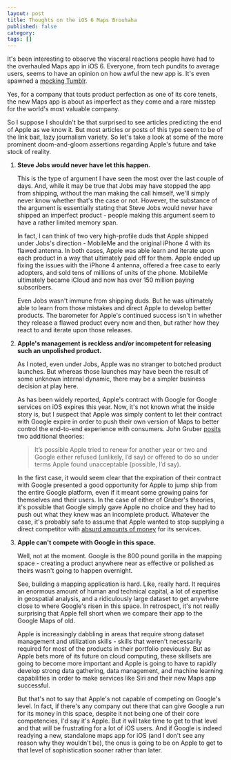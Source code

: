 ```yaml
---
layout: post
title: Thoughts on the iOS 6 Maps Brouhaha
published: false
category: 
tags: []
---
```


It's been interesting to observe the visceral reactions people have had to the overhauled Maps app in iOS 6. Everyone, from tech pundits to average users, seems to have an opinion on how awful the new app is. It's even spawned a [mocking Tumblr](http://theamazingios6maps.tumblr.com/). 

Yes, for a company that touts product perfection as one of its core tenets, the new Maps app is about as imperfect as they come and a rare misstep for the world's most valuable company.

So I suppose I shouldn't be that surprised to see articles predicting the end of Apple as we know it. But most articles or posts of this type seem to be of the link bait, lazy journalism variety. So let's take a look at some of the more prominent doom-and-gloom assertions regarding Apple's future and take stock of reality.

1. **Steve Jobs would never have let this happen.**

	This is the type of argument I have seen the most over the last couple of days. And, while it may be true that Jobs may have stopped the app from shipping, without the man making the call himself, we'll simply never know whether that's the case or not. However, the substance of the argument is essentially stating that Steve Jobs would never have shipped an imperfect product - people making this argument seem to have a rather limited memory span.

	In fact, I can think of two very high-profile duds that Apple shipped under Jobs's direction - MobileMe and the original iPhone 4 with its flawed antenna. In both cases, Apple was able learn and iterate upon each product in a way that ultimately paid off for them. Apple ended up fixing the issues with the iPhone 4 antenna, offered a free case to early adopters, and sold tens of millions of units of the phone. MobileMe ultimately became iCloud and now has over 150 million paying subscribers.

	Even Jobs wasn't immune from shipping duds. But he was ultimately able to learn from those mistakes and direct Apple to develop better products. The barometer for Apple's continued success isn't in whether they release a flawed product every now and then, but rather how they react to and iterate upon those releases.

2. **Apple's management is reckless and/or incompetent for releasing such an unpolished product.**

	As I noted, even under Jobs, Apple was no stranger to botched product launches. But whereas those launches may have been the result of some unknown internal dynamic, there may be a simpler business decision at play here.

	As has been widely reported, Apple's contract with Google for Google services on iOS expires this year. Now, it's not known what the inside story is, but I suspect that Apple was simply content to let their contract with Google expire in order to push their own version of Maps to better control the end-to-end experience with consumers. John Gruber [posits](http://daringfireball.net/linked/2012/09/19/ios-6-maps-dash) two additional theories:

	>It’s possible Apple tried to renew for another year or two and Google either refused (unlikely, I’d say) or offered to do so under terms Apple found unacceptable (possible, I’d say).

	In the first case, it would seem clear that the expiration of their contract with Google presented a good opportunity for Apple to jump ship from the entire Google platform, even if it meant some growing pains for themselves and their users. In the case of either of Gruber's theories, it's possible that Google simply gave Apple no choice and they had to push out what they knew was an incomplete product. Whatever the case, it's probably safe to assume that Apple wanted to stop supplying a direct competitor with [absurd amounts of money](http://www.forbes.com/sites/timworstall/2012/03/30/google-makes-more-from-iphones-than-it-does-from-android/) for its services.

3. **Apple can't compete with Google in this space.**

	Well, not at the moment. Google is the 800 pound gorilla in the mapping space - creating a product anywhere near as effective or polished as theirs wasn't going to happen overnight.

	See, building a mapping application is hard. Like, really hard. It requires an enormous amount of human and technical capital, a lot of expertise in geospatial analysis, and a ridiculously large dataset to get anywhere close to where Google's risen in this space. In retrospect, it's not really surprising that Apple fell short when we compare their app to the Google Maps of old.

	Apple is increasingly dabbling in areas that require strong dataset management and utilization skills - skills that weren't necessarily required for most of the products in their portfolio previously. But as Apple bets more of its future on cloud computing, these skillsets are going to become more important and Apple is going to have to rapidly develop strong data gathering, data management, and machine learning capabilities in order to make services like Siri and their new Maps app successful.

	But that's not to say that Apple's not capable of competing on Google's level. In fact, if there's any company out there that can give Google a run for its money in this space, despite it not being one of their core competencies, I'd say it's Apple. But it will take time to get to that level and that will be frustrating for a lot of iOS users. And if Google is indeed readying a new, standalone maps app for iOS (and I don't see any reason why they wouldn't be), the onus is going to be on Apple to get to that level of sophistication sooner rather than later.